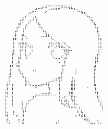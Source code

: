 ⠀⠀⠀⠀⠀⠀⠀⠀⠀⣠⠤⠖⠚⢉⣩⣭⡭⠛⠓⠲⠦⣄⡀⠀⠀⠀⠀⠀⠀⠀     
⠀⠀⠀⠀⠀⠀⢀⡴⠋⠁⠀⠀⠊⠀⠀⠀⠀⠀⠀⠀⠀⠀⠉⠳⢦⡀⠀⠀⠀⠀     
⠀⠀⠀⠀⢀⡴⠃⢀⡴⢳⠀⠀⠀⠀⠀⠀⠀⠀⠀⠀⠀⠀⠀⠀⠀⠙⣆⠀⠀⠀     
⠀⠀⠀⠀⡾⠁⣠⠋⠀⠈⢧⠀⠀⠀⠀⠀⠀⠀⠀⠀⠀⠀⠀⠀⠀⠀⠈⢧⠀⠀     
⠀⠀⠀⣸⠁⢰⠃⠀⠀⠀⠈⢣⡀⠀⠀⠀⠀⠀⠀⠀⠀⠀⠀⠀⠀⠀⠀⠈⣇⠀     
⠀⠀⠀⡇⠀⡾⡀⠀⠀⠀⠀⣀⣹⣆⡀⠀⠀⠀⠀⠀⠀⠀⠀⠀⠀⠀⠀⠀⢹⠀     
⠀⠀⢸⠃⢀⣇⡈⠀⠀⠀⠀⠀⠀⢀⡑⢄⡀⢀⡀⠀⠀⠀⠀⠀⠀⠀⠀⠀⢸⡇     
⠀⠀⢸⠀⢻⡟⡻⢶⡆⠀⠀⠀⠀⡼⠟⡳⢿⣦⡑⢄⠀⠀⠀⠀⠀⠀⠀⠀⢸⡇     
⠀⠀⣸⠀⢸⠃⡇⢀⠇⠀⠀⠀⠀⠀⡼⠀⠀⠈⣿⡗⠂⠀⠀⠀⠀⠀⠀⠀⢸⠁     
⠀⠀⡏⠀⣼⠀⢳⠊⠀⠀⠀⠀⠀⠀⠱⣀⣀⠔⣸⠁⠀⠀⠀⠀⠀⠀⠀⢠⡟⠀     
⠀⠀⡇⢀⡇⠀⠀⠀⠀⠀⠀⠀⠀⠀⠀⠀⠠⠀⡇⠀⠀⠀⠀⠀⠀⠀⠀⢸⠃⠀     
⠀⢸⠃⠘⡇⠀⠀⠀⠀⠀⠀⠀⠀⠀⠀⠀⠀⢸⠁⠀⠀⢀⠀⠀⠀⠀⠀⣾⠀⠀     
⠀⣸⠀⠀⠹⡄⠀⠀⠈⠁⠀⠀⠀⠀⠀⠀⠀⡞⠀⠀⠀⠸⠀⠀⠀⠀⠀⡇⠀⠀     
⠀⡏⠀⠀⠀⠙⣆⠀⠀⠀⠀⠀⠀⠀⢀⣠⢶⡇⠀⠀⢰⡀⠀⠀⠀⠀⠀⡇⠀⠀     
⢰⠇⡄⠀⠀⠀⡿⢣⣀⣀⣀⡤⠴⡞⠉⠀⢸⠀⠀⠀⣿⡇⠀⠀⠀⠀⠀⣧⠀⠀     
⣸⠀⡇⠀⠀⠀⠀⠀⠀⠉⠀⠀⠀⢹⠀⠀⢸⠀⠀⢀⣿⠇⠀⠀⠀⠁⠀⢸⠀⠀     
⣿⠀⡇⠀⠀⠀⠀⠀⢀⡤⠤⠶⠶⠾⠤⠄⢸⠀⡀⠸⣿⣀⠀⠀⠀⠀⠀⠈⣇⠀     
⡇⠀⡇⠀⠀⡀⠀⡴⠋⠀⠀⠀⠀⠀⠀⠀⠸⡌⣵⡀⢳⡇⠀⠀⠀⠀⠀⠀⢹⡀     
⡇⠀⠇⠀⠀⡇⡸⠁⠀⠀⠀⠀⠀⠀⠀⠀⠀⠙⠮⢧⣀⣻⢂⠀⠀⠀⠀⠀⠀⢧     
⣇⠀⢠⠀⠀⢳⠇⠀⠀⠀⠀⠀⠀⠀⠀⠀⠀⠀⠀⠀⠀⠈⡎⣆⠀⠀⠀⠀⠀⠘     
⢻⠀⠈⠰⠀⢸⠀⠀⠀⠀⠀⠀⠀⠀⠀⠀⠀⠀⠀⠀⠀⠰⠘⢮⣧⡀⠀⠀⠀⠀     
⠸⡆⠀⠀⠇⣾⠀⠀⠀⠀⠀⠀⠀⠀⠀⢠⠆⠀⠀⠀⠀⠀⠀⠀⠙⠳⣄⡀⢢⡀     